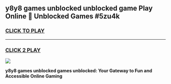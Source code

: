 
## y8y8 games unblocked unblocked game Play Online 👋 Unblocked Games #5zu4k
<h3>
<a href="https://premium.freeplayer.one?title=y8y8_games_unblocked&ref=21F">CLICK TO PLAY</a></h3>
<hr>

<h3>
<a href="https://premium.freeplayer.one?title=y8y8_games_unblocked&ref=21F">CLICK 2 PLAY</a>
  
</h3>

<a href="https://premium.freeplayer.one?title=y8y8_games_unblocked&ref=21F/"><img src="https://clearcache.store/games.png"></a>


**y8y8 games unblocked games unblocked: Your Gateway to Fun and Accessible Online Gaming**
